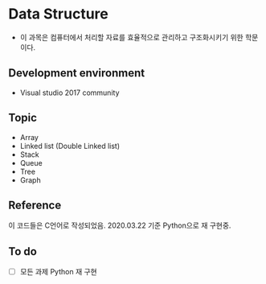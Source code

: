 # Data Structure

* 이 과목은 컴퓨터에서 처리할 자료를 효율적으로 관리하고 구조화시키기 위한 학문이다.

## Development environment

* Visual studio 2017 community

## Topic

* Array
* Linked list (Double Linked list)
* Stack
* Queue
* Tree
* Graph

## Reference

이 코드들은 C언어로 작성되었음. 2020.03.22 기준 Python으로 재 구현중.

## To do
- [ ] 모든 과제 Python 재 구현 
